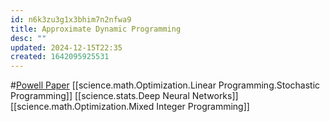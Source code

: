 ```yaml
---
id: n6k3zu3g1x3bhim7n2nfwa9
title: Approximate Dynamic Programming
desc: ""
updated: 2024-12-15T22:35
created: 1642095925531
---
```

\#[Powell Paper](https://castlelab.princeton.edu/html/Papers/Powell-NRLWhat%20you%20should%20know%20about%20approximate%20dynamic%20programming.pdf)
[[science.math.Optimization.Linear Programming.Stochastic Programming]]
[[science.stats.Deep Neural Networks]]
[[science.math.Optimization.Mixed Integer Programming]]

